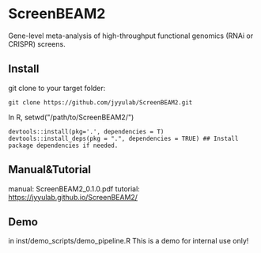 # ScreenBEAM2
Gene-level meta-analysis of high-throughput functional genomics (RNAi or CRISPR) screens.

## Install 
git clone to your target folder:
```
git clone https://github.com/jyyulab/ScreenBEAM2.git
```
In R, setwd("/path/to/ScreenBEAM2/")
```
devtools::install(pkg='.', dependencies = T)
devtools::install_deps(pkg = ".", dependencies = TRUE) ## Install package dependencies if needed.
```
## Manual&Tutorial
manual: ScreenBEAM2_0.1.0.pdf
tutorial: https://jyyulab.github.io/ScreenBEAM2/

## Demo
in inst/demo_scripts/demo_pipeline.R 
This is a demo for internal use only!

